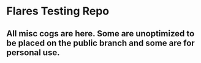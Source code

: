 # Flares Testing Repo

## All misc cogs are here. Some are unoptimized to be placed on the public branch and some are for personal use.